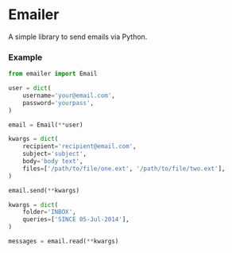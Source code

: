 # Emailer

A simple library to send emails via Python.

### Example
```python
from emailer import Email

user = dict(
    username='your@email.com',
    password='yourpass',
)

email = Email(**user)

kwargs = dict(
    recipient='recipient@email.com',
    subject='subject',
    body='body text',
    files=['/path/to/file/one.ext', '/path/to/file/two.ext'],
)

email.send(**kwargs)

kwargs = dict(
    folder='INBOX',
    queries=['SINCE 05-Jul-2014'],
)

messages = email.read(**kwargs)
```
